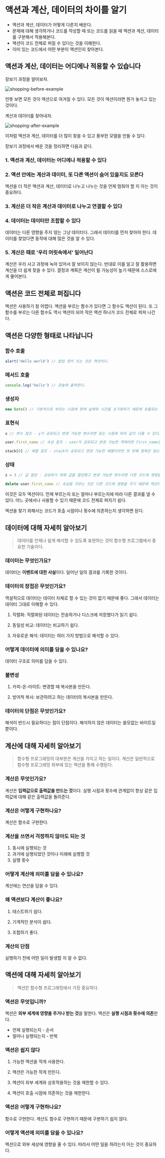 # 액션과 계산, 데이터의 차이를 알기

- 액션과 계산, 데이터가 어떻게 다른지 배운다.
- 문제에 대해 생각하거나 코드를 작성할 때 또는 코드를 읽을 때 액션과 계산, 데이터를 구분해서 적용해본다.
- 액션이 코드 전체로 퍼질 수 있다는 것을 이해한다.
- 이미 있는 코드에서 어떤 부분이 액션인지 찾아본다.

## 액션과 계산, 데이터는 어디에나 적용할 수 있습니다

장보기 과정을 알아보자.

![shopping-before-example](./imgs/shopping-before-example.png)

언뜻 보면 모든 것이 액션으로 여겨질 수 있다.
모든 것이 액션이라면 뭔가 놓치고 있는 것이다.

계산과 데이터를 찾아내자.

![shopping-after-example](./imgs/shopping-after-example.png)

이처럼 액션과 계산, 데이터를 더 많이 찾을 수 있고 풍부한 모델을 만들 수 있다.

장보기 과정에서 배운 것을 정리하면 다음과 같다.

### 1. 액션과 계산, 데이터는 어디에나 적용할 수 있다

### 2. 액션 안에는 계산과 데이터, 또 다른 액션이 숨어 있을지도 모른다

액션을 더 작은 액션과 계산, 데이터로 나누고 나누는 것을 언제 멈춰야 할 지 아는 것이 중요하다.

### 3. 계산은 더 작은 계산과 데이터로 나누고 연결할 수 있다

### 4. 데이터는 데이터만 조합할 수 있다

데이터는 다른 영향을 주지 않는 그냥 데이터다.
그래서 데이터를 먼저 찾아야 한다.
데이터를 찾았다면 동작에 대해 많은 것을 알 수 있다.

### 5. 계산은 때로 '우리 머릿속에서' 일어난다

계산은 우리 사고 과정에 녹아 있어서 잘 보이지 않는다.
반대로 이를 알고 잘 활용하면 계산을 더 쉽게 찾을 수 있다.
결정과 계획은 계산이 될 가능성이 높기 때문에 스스로에게 물어본다.

## 액션은 코드 전체로 퍼집니다

액션은 사용하기 참 어렵다.
액션을 부르는 함수가 있다면 그 함수도 액션이 된다.
또 그 함수를 부르는 다른 함수도 역시 액션이 되어 작은 액션 하나가 코드 전체로 퍼져 나간다.

## 액션은 다양한 형태로 나타납니다

### 함수 호출

```js
alert('Hello world') // 팝업 창이 뜨는 것은 액션이다.
```

### 메서드 호출

```js
console.log('hello') // 콘솔에 출력한다.
```

### 생성자

```js
new Date() // 기본적으로 부르는 시점에 현재 날짜와 시간을 초기화하기 때문에 호출되는 시점에 따라 다른 값을 가진다.
```

### 표현식

```js
x // 변수 참조 - y가 공유되고 변경 가능한 변수라면 읽는 시점에 따라 값이 다를 수 있다.

user.first_name // 속성 참조 - user가 공유되고 변경 가능한 객체라면 first_name은 읽는 시점에 따라 값이 다를 수 있다.

stack[0] // 배열 참조 - stack이 공유되고 변경 가능한 배열이라면 첫 번째 항목은 읽는 시점에 따라 값이 다를 수 있다.
```

### 상태

```js
z = 3 // 값 할당 - 공유하기 위해 값을 할당했고 변경 가능한 변수라면 다른 코드에 영향을 주기 때문에 액션이다.

delete user.first_name // 속성을 지우는 것은 다른 코드에 영향을 주기 때문에 액션이다.
```

이것은 모두 액션이다.
언제 부르는지 또는 얼마나 부르는지에 따라 다른 결과를 낼 수 있다.
어느 곳에서나 사용할 수 있기 때문에 코드 전체로 퍼지기 쉽다.

액션을 찾기 위해서는 코드가 호출 시점이나 횟수에 의존하는지 생각하면 된다.

## 데이터에 대해 자세히 알아보기

> 데이터를 언제나 쉽게 해석할 수 있도록 표현하는 것이 함수형 프로그램에서 중요한 기술이다.

### 데이터는 무엇인가요?

데이터는 **이벤트에 대한 사실**이다.
일어난 일의 결과를 기록한 것이다.

### 데이터의 장접은 무엇인가요?

역설적으로 데이터는 데이터 자체로 할 수 있는 것이 없기 때문에 좋다.
그래서 데이터는 데이터 그대로 이해할 수 있다.

1. 직렬화: 직렬화된 데이터는 전송하거나 디스크에 저장했다가 읽기 쉽다.

2. 동일성 비교: 데이터는 비교하기 쉽다.

3. 자유로운 해석: 데이터는 여러 가지 방법으로 해석할 수 있다.

### 어떻게 데이터에 의미를 담을 수 있나요?

데이터 구조로 의미를 담을 수 있다.

### 불변성

1. 카피-온-라이트: 변경할 때 복사본을 만든다.

2. 방어적 복사: 보관하려고 하는 데이터의 복사본을 만든다.

### 데이터의 단점은 무엇인가요?

해석이 반드시 필요하다는 점이 단점이다.
해석하지 않은 데이터는 쓸모없는 바이트일 뿐이다.

## 계산에 대해 자세히 알아보기

> 함수형 프로그래밍의 대부분은 계산을 가지고 하는 일이다.
> 계산은 일반적으로 함수형 프로그래밍 외부에 있는 액션을 통해 수행된다.

### 계산은 무엇인가요?

계산은 **입력값으로 출력값을 만드는 것**이다.
실행 시점과 횟수에 관계없이 항상 같은 입력값에 대해 같은 출력값을 돌려준다.

### 계산은 어떻게 구현하나요?

계산은 함수로 구현한다.

### 계산을 쓰면서 걱정하지 않아도 되는 것

1. 동시에 실행되는 것
2. 과거에 실행되었던 것이나 미래에 실행할 것
3. 실행 횟수

### 어떻게 계산에 의미를 담을 수 있나요?

계산에는 연산을 담을 수 있다.

### 왜 액션보다 계산이 좋나요?

1. 테스트하기 쉽다.

2. 기계적인 분석이 쉽다.

3. 조합하기 좋다.

### 계산의 단점

실행하기 전에 어떤 일이 발생할 지 알 수 없다.

## 액션에 대해 자세히 알아보기

> 액션은 함수형 프로그래밍에서 가장 중요하다.

### 액션은 무엇입니까?

액션은 **외부 세계에 영향을 주거나 받는 것**을 말한다.
액션은 **실행 시점과 횟수에 의존**한다.

- 언제 실행되는지 - 순서
- 얼마나 실행되는지 - 반복

### 액션은 쉽지 않다

1. 가능한 액션을 적게 사용한다.

2. 액션은 가능한 작게 만든다.

3. 액션이 외부 세계와 상호작용하는 것을 제한할 수 있다.

4. 액션이 호출 시점에 의존하는 것을 제한한다.

### 액션은 어떻게 구현하나요?

함수로 구현한다.
계산도 함수로 구현하기 때문에 구분하기 쉽지 않다.

### 어떻게 액션에 의미를 담을 수 있나요?

액션으로 외부 세상에 영향을 줄 수 있다.
따라서 어떤 일을 하려는지 아는 것이 중요하다.

